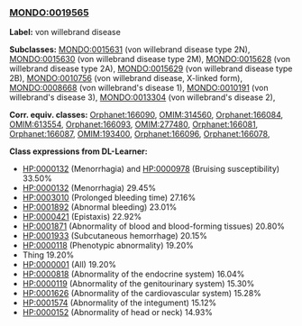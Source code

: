 
### [MONDO:0019565](http://purl.obolibrary.org/obo/MONDO_0019565)
**Label:** von willebrand disease

**Subclasses:** [MONDO:0015631](http://purl.obolibrary.org/obo/MONDO_0015631) (von willebrand disease type 2N), [MONDO:0015630](http://purl.obolibrary.org/obo/MONDO_0015630) (von willebrand disease type 2M), [MONDO:0015628](http://purl.obolibrary.org/obo/MONDO_0015628) (von willebrand disease type 2A), [MONDO:0015629](http://purl.obolibrary.org/obo/MONDO_0015629) (von willebrand disease type 2B), [MONDO:0010756](http://purl.obolibrary.org/obo/MONDO_0010756) (von willebrand disease, X-linked form), [MONDO:0008668](http://purl.obolibrary.org/obo/MONDO_0008668) (von willebrand's disease 1), [MONDO:0010191](http://purl.obolibrary.org/obo/MONDO_0010191) (von willebrand's disease 3), [MONDO:0013304](http://purl.obolibrary.org/obo/MONDO_0013304) (von willebrand's disease 2), 

**Corr. equiv. classes:** [Orphanet:166090](http://www.orpha.net/ORDO/Orphanet_166090), [OMIM:314560](http://purl.obolibrary.org/obo/OMIM_314560), [Orphanet:166084](http://www.orpha.net/ORDO/Orphanet_166084), [OMIM:613554](http://purl.obolibrary.org/obo/OMIM_613554), [Orphanet:166093](http://www.orpha.net/ORDO/Orphanet_166093), [OMIM:277480](http://purl.obolibrary.org/obo/OMIM_277480), [Orphanet:166081](http://www.orpha.net/ORDO/Orphanet_166081), [Orphanet:166087](http://www.orpha.net/ORDO/Orphanet_166087), [OMIM:193400](http://purl.obolibrary.org/obo/OMIM_193400), [Orphanet:166096](http://www.orpha.net/ORDO/Orphanet_166096), [Orphanet:166078](http://www.orpha.net/ORDO/Orphanet_166078), 

**Class expressions from DL-Learner:**

- [HP:0000132](http://purl.obolibrary.org/obo/HP_0000132) (Menorrhagia) and [HP:0000978](http://purl.obolibrary.org/obo/HP_0000978) (Bruising susceptibility) 33.50%
- [HP:0000132](http://purl.obolibrary.org/obo/HP_0000132) (Menorrhagia) 29.45%
- [HP:0003010](http://purl.obolibrary.org/obo/HP_0003010) (Prolonged bleeding time) 27.16%
- [HP:0001892](http://purl.obolibrary.org/obo/HP_0001892) (Abnormal bleeding) 23.01%
- [HP:0000421](http://purl.obolibrary.org/obo/HP_0000421) (Epistaxis) 22.92%
- [HP:0001871](http://purl.obolibrary.org/obo/HP_0001871) (Abnormality of blood and blood-forming tissues) 20.80%
- [HP:0001933](http://purl.obolibrary.org/obo/HP_0001933) (Subcutaneous hemorrhage) 20.15%
- [HP:0000118](http://purl.obolibrary.org/obo/HP_0000118) (Phenotypic abnormality) 19.20%
- Thing 19.20%
- [HP:0000001](http://purl.obolibrary.org/obo/HP_0000001) (All) 19.20%
- [HP:0000818](http://purl.obolibrary.org/obo/HP_0000818) (Abnormality of the endocrine system) 16.04%
- [HP:0000119](http://purl.obolibrary.org/obo/HP_0000119) (Abnormality of the genitourinary system) 15.30%
- [HP:0001626](http://purl.obolibrary.org/obo/HP_0001626) (Abnormality of the cardiovascular system) 15.28%
- [HP:0001574](http://purl.obolibrary.org/obo/HP_0001574) (Abnormality of the integument) 15.12%
- [HP:0000152](http://purl.obolibrary.org/obo/HP_0000152) (Abnormality of head or neck) 14.93%


